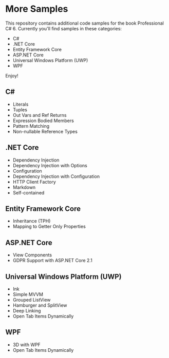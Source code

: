 # More Samples

This repository contains additional code samples for the book Professional C# 6. Currently you'll find samples in these categories:

* C#
* .NET Core
* Entity Framework Core
* ASP.NET Core
* Universal Windows Platform (UWP)
* WPF

Enjoy!

## C#

* Literals
* Tuples
* Out Vars and Ref Returns
* Expression Bodied Members
* Pattern Matching
* Non-nullable Reference Types

## .NET Core

* Dependency Injection
* Dependency Injection with Options
* Configuration
* Dependency Injection with Configuration
* HTTP Client Factory
* Markdown
* Self-contained

## Entity Framework Core

* Inheritance (TPH)
* Mapping to Getter Only Properties

## ASP.NET Core

* View Components
* GDPR Support with ASP.NET Core 2.1

## Universal Windows Platform (UWP)

* Ink
* Simple MVVM
* Grouped ListView
* Hamburger and SplitView
* Deep Linking
* Open Tab Items Dynamically

## WPF

* 3D with WPF
* Open Tab Items Dynamically
